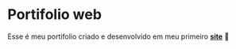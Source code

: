 # Portifolio web

Esse é meu portifolio criado e desenvolvido em meu primeiro __[site](https://jp-almada.github.io/aron/)__ :rocket:

